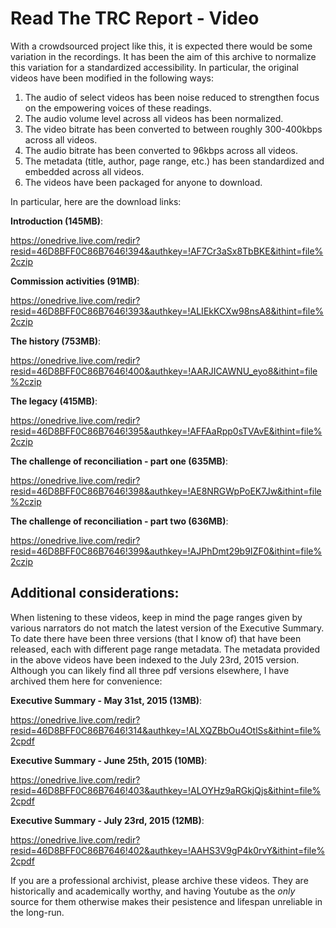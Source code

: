 Read The TRC Report - Video
===========================

With a crowdsourced project like this, it is expected there would be some variation in the recordings.
It has been the aim of this archive to normalize this variation for a standardized accessibility.
In particular, the original videos have been modified in the following ways:

1. The audio of select videos has been noise reduced to strengthen focus on the empowering voices of these readings.
1. The audio volume level across all videos has been normalized.
1. The video bitrate has been converted to between roughly 300-400kbps across all videos.
1. The audio bitrate has been converted to 96kbps across all videos.
1. The metadata (title, author, page range, etc.) has been standardized and embedded across all videos.
1. The videos have been packaged for anyone to download.

In particular, here are the download links:

**Introduction (145MB)**:

https://onedrive.live.com/redir?resid=46D8BFF0C86B7646!394&authkey=!AF7Cr3aSx8TbBKE&ithint=file%2czip

**Commission activities (91MB)**:

https://onedrive.live.com/redir?resid=46D8BFF0C86B7646!393&authkey=!ALIEkKCXw98nsA8&ithint=file%2czip

**The history (753MB)**:

https://onedrive.live.com/redir?resid=46D8BFF0C86B7646!400&authkey=!AARJICAWNU_eyo8&ithint=file%2czip

**The legacy (415MB)**:

https://onedrive.live.com/redir?resid=46D8BFF0C86B7646!395&authkey=!AFFAaRpp0sTVAvE&ithint=file%2czip

**The challenge of reconciliation - part one (635MB)**:

https://onedrive.live.com/redir?resid=46D8BFF0C86B7646!398&authkey=!AE8NRGWpPoEK7Jw&ithint=file%2czip

**The challenge of reconciliation - part two (636MB)**:

https://onedrive.live.com/redir?resid=46D8BFF0C86B7646!399&authkey=!AJPhDmt29b9IZF0&ithint=file%2czip

Additional considerations:
--------------------------

When listening to these videos, keep in mind the page ranges given by various narrators do not match
the latest version of the Executive Summary. To date there have been three versions (that I know of) that
have been released, each with different page range metadata. The metadata provided in the above videos
have been indexed to the July 23rd, 2015 version. Although you can likely find all three pdf versions elsewhere,
I have archived them here for convenience:

**Executive Summary - May 31st, 2015 (13MB)**:

https://onedrive.live.com/redir?resid=46D8BFF0C86B7646!314&authkey=!ALXQZBbOu4OtlSs&ithint=file%2cpdf

**Executive Summary - June 25th, 2015 (10MB)**:

https://onedrive.live.com/redir?resid=46D8BFF0C86B7646!403&authkey=!ALOYHz9aRGkjQjs&ithint=file%2cpdf

**Executive Summary - July 23rd, 2015 (12MB)**:

https://onedrive.live.com/redir?resid=46D8BFF0C86B7646!402&authkey=!AAHS3V9gP4k0rvY&ithint=file%2cpdf

If you are a professional archivist, please archive these videos. They are historically and academically worthy,
and having Youtube as the *only* source for them otherwise makes their pesistence and lifespan unreliable in the long-run.

